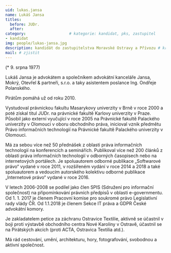 ```yaml
---
uid: lukas.jansa
name: Lukáš Jansa
titles:
  before: JUDr. 
  after: 
category:                 	# kategorie: kandidat, pks, zastupitel
- kandidat 
img: people/lukas-jansa.jpg
description: kandidát do zastupitelstva Moravské Ostravy a Přívozu # kratký popis, max 160 znaků
mail: # zjistit
---
```


(* 9. srpna 1977)

Lukáš Jansa je advokátem a společníkem advokátní kanceláře Jansa, Mokrý, Otevřel & partneři, s.r.o. a taky asistentem poslance Ing. Ondřeje Polanského.

Pirátům pomáhá už od roku 2010.

Vystudoval právnickou fakultu Masarykovy univerzity v Brně v roce 2000 a poté získal titul JUDr. na právnické fakultě Karlovy univerzity v Praze. Působil jako externí vyučující v roce 2005 na Právnické fakultě Palackého univerzity v Olomouci v oboru obchodního práva, inicioval vznik předmětu Právo informačních technologií na Právnické fakultě Palackého univerzity v Olomouci.

Má za sebou více než 50 přednášek z oblasti práva informačních technologií na konferencích a seminářích. Publikoval více než 200 článků z oblasti práva informačních technologií v odborných časopisech nebo na internetových portálech. Je spoluautorem odborné publikace „Softwarové právo“ vydané v roce 2011, v rozšířeném vydání v roce 2014 a 2018 a také spoluautorem a vedoucím autorského kolektivu odborné publikace „Internetové právo“ vydané v roce 2016.

V letech 2006-2008 se podílel jako člen SPIS (Sdružení pro informační společnost) na připomínkování právních předpisů v oblasti e-governmentu. Od 1. 1. 2017 je členem Pracovní komise pro soukromé právo Legislativní rady vlády ČR. Od 1.1.2018 je členem Sekce IT práva a GDPR České advokátní komory.

Je zakladatelem petice za záchranu Ostravice Textilie, aktivně se účastnil v boji proti výstavbě obchodního centra Nové Karoliny v Ostravě, účastnil se na Pirátských akcích (proti ACTA, Ostravica Textilia atd.).

Má rád cestování, umění, architekturu, hory, fotografování, svobodnou a aktivní společnost. 
